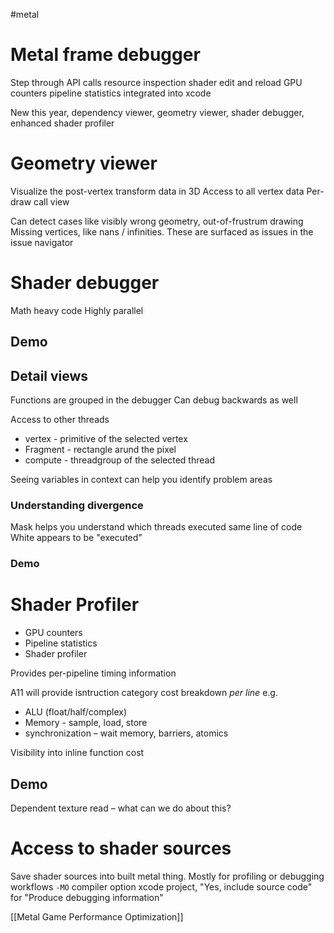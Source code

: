 #metal 

# Metal frame debugger
Step through API calls
resource inspection
shader edit and reload
GPU counters
pipeline statistics
integrated into xcode

New this year, dependency viewer, geometry viewer, shader debugger, enhanced shader profiler

# Geometry viewer

Visualize the post-vertex transform data in 3D
Access to all vertex data
Per-draw call view

Can detect cases like visibly wrong geometry, out-of-frustrum drawing
Missing vertices, like nans / infinities.  These are surfaced as issues in the issue navigator

# Shader debugger
Math heavy code
Highly parallel

## Demo

## Detail views

Functions are grouped in the debugger
Can debug backwards as well

Access to other threads
 
 * vertex - primitive of the selected vertex
 * Fragment - rectangle arund the pixel
 * compute - threadgroup of the selected thread

Seeing variables in context can help you identify problem areas

### Understanding divergence

Mask helps you understand which threads executed same line of code
White appears to be "executed"

### Demo

# Shader Profiler
* GPU counters
* Pipeline statistics
* Shader profiler

Provides per-pipeline timing information

A11 will provide isntruction category cost breakdown *per line*
e.g. 
* ALU (float/half/complex)
* Memory - sample, load, store
* synchronization – wait memory, barriers, atomics

Visibility into inline function cost

## Demo
Dependent texture read – what can we do about this?

# Access to shader sources
Save shader sources into built metal thing.  Mostly for profiling or debugging workflows
`-MO` compiler option
xcode project, "Yes, include source code" for "Produce debugging information"

[[Metal Game Performance Optimization]]
